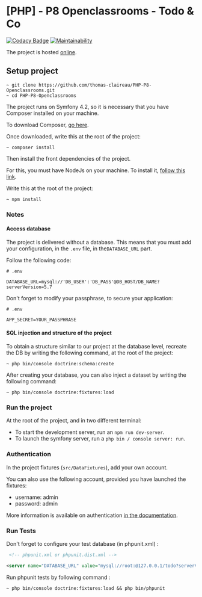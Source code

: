 # [PHP] - P8 Openclassrooms - Todo & Co

[![Codacy Badge](https://api.codacy.com/project/badge/Grade/8d419ad43d7f4a089a22d7dd81f265e1)](https://www.codacy.com/manual/thomas-claireau/PHP-P8-Openclassrooms?utm_source=github.com&utm_medium=referral&utm_content=thomas-claireau/PHP-P8-Openclassrooms&utm_campaign=Badge_Grade)
[![Maintainability](https://api.codeclimate.com/v1/badges/bf44758efb762dc82604/maintainability)](https://codeclimate.com/github/thomas-claireau/PHP-P8-Openclassrooms/maintainability)

The project is hosted [online](http://todoandco.thomas-claireau.fr/).

## Setup project

```text
~ git clone https://github.com/thomas-claireau/PHP-P8-Openclassrooms.git
~ cd PHP-P8-Openclassrooms
```

The project runs on Symfony 4.2, so it is necessary that you have Composer installed on your machine.

To download Composer, [go here](https://getcomposer.org/download/).

Once downloaded, write this at the root of the project:

```text
~ composer install
```

Then install the front dependencies of the project.

For this, you must have NodeJs on your machine. To install it, [follow this link](https://nodejs.org/en/download/).

Write this at the root of the project:

```text
~ npm install
```

### Notes

#### Access database

The project is delivered without a database. This means that you must add your configuration, in the `.env` file, in the`DATABASE_URL` part.

Follow the following code:

```text
# .env

DATABASE_URL=mysql://'DB_USER':'DB_PASS'@DB_HOST/DB_NAME?serverVersion=5.7
```

Don't forget to modify your passphrase, to secure your application:

```text
# .env

APP_SECRET=YOUR_PASSPHRASE
```

#### SQL injection and structure of the project

To obtain a structure similar to our project at the database level, recreate the DB by writing the following command, at the root of the project:

```text
~ php bin/console doctrine:schema:create
```

After creating your database, you can also inject a dataset by writing the following command:

```text
~ php bin/console doctrine:fixtures:load
```

### Run the project

At the root of the project, and in two different terminal:

-   To start the development server, run an `npm run dev-server`.
-   To launch the symfony server, run a `php bin / console server: run`.

### Authentication

In the project fixtures (`src/DataFixtures`), add your own account.

You can also use the following account, provided you have launched the fixtures:

-   username: admin
-   password: admin

More information is available on authentication [in the documentation](https://github.com/thomas-claireau/PHP-P8-Openclassrooms/wiki/Documentation).

### Run Tests

Don't forget to configure your test database (in phpunit.xml) :

```xml
 <!-- phpunit.xml or phpunit.dist.xml -->

<server name="DATABASE_URL" value="mysql://root:@127.0.0.1/todo?serverVersion=5.7" />
```

Run phpunit tests by following command :

```
~ php bin/console doctrine:fixtures:load && php bin/phpunit
```
